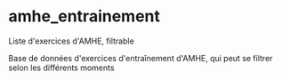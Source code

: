 # amhe_entrainement
Liste d'exercices d'AMHE, filtrable

Base de données d'exercices d'entraînement d'AMHE, qui peut se filtrer selon les différents moments 
